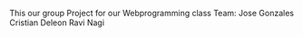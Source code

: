 This our group Project for our Webprogramming class 
Team:
Jose Gonzales 
Cristian Deleon
Ravi Nagi 
